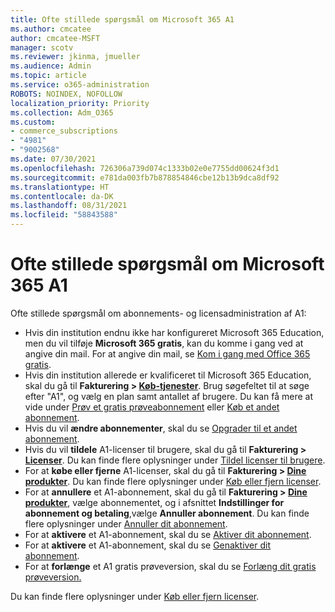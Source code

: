 ```yaml
---
title: Ofte stillede spørgsmål om Microsoft 365 A1
ms.author: cmcatee
author: cmcatee-MSFT
manager: scotv
ms.reviewer: jkinma, jmueller
ms.audience: Admin
ms.topic: article
ms.service: o365-administration
ROBOTS: NOINDEX, NOFOLLOW
localization_priority: Priority
ms.collection: Adm_O365
ms.custom:
- commerce_subscriptions
- "4981"
- "9002568"
ms.date: 07/30/2021
ms.openlocfilehash: 726306a739d074c1333b02e0e7755dd00624f3d1
ms.sourcegitcommit: e781da003fb7b878854846cbe12b13b9dca8df92
ms.translationtype: HT
ms.contentlocale: da-DK
ms.lasthandoff: 08/31/2021
ms.locfileid: "58843588"
---
```

# <a name="microsoft-365-a1-faq"></a>Ofte stillede spørgsmål om Microsoft 365 A1

Ofte stillede spørgsmål om abonnements- og licensadministration af A1:

- Hvis din institution endnu ikke har konfigureret Microsoft 365 Education, men du vil tilføje **Microsoft 365 gratis**, kan du komme i gang ved at angive din mail. For at angive din mail, se [Kom i gang med Office 365 gratis](https://www.microsoft.com/education/products/office).  
- Hvis din institution allerede er kvalificeret til Microsoft 365 Education, skal du gå til **Fakturering > [Køb-tjenester](https://go.microsoft.com/fwlink/p/?linkid=868433)**. Brug søgefeltet til at søge efter "A1", og vælg en plan samt antallet af brugere. Du kan få mere at vide under [Prøv et gratis prøveabonnement](https://docs.microsoft.com/microsoft-365/commerce/try-or-buy-microsoft-365#try-a-free-trial-subscription) eller [Køb et andet abonnement](https://docs.microsoft.com/microsoft-365/commerce/try-or-buy-microsoft-365#buy-a-different-subscription).
- Hvis du vil **ændre abonnementer**, skal du se [Opgrader til et andet abonnement](https://docs.microsoft.com/microsoft-365/commerce/subscriptions/upgrade-to-different-plan).
- Hvis du vil **tildele** A1-licenser til brugere, skal du gå til **Fakturering > [Licenser](https://go.microsoft.com/fwlink/p/?linkid=842264)**. Du kan finde flere oplysninger under [Tildel licenser til brugere](https://docs.microsoft.com/microsoft-365/admin/manage/assign-licenses-to-users).
- For at **købe eller fjerne** A1-licenser, skal du gå til **Fakturering > [Dine produkter](https://go.microsoft.com/fwlink/p/?linkid=842054)**. Du kan finde flere oplysninger under [Køb eller fjern licenser](https://docs.microsoft.com/microsoft-365/commerce/licenses/buy-licenses#buy-or-remove-licenses-for-your-business-subscription).
- For at **annullere** et A1-abonnement, skal du gå til  **Fakturering > [Dine produkter](https://go.microsoft.com/fwlink/p/?linkid=842054)**, vælge abonnementet, og i afsnittet **Indstillinger for abonnement og betaling**,vælge **Annuller abonnement**. Du kan finde flere oplysninger under [Annuller dit abonnement](https://docs.microsoft.com/microsoft-365/commerce/subscriptions/cancel-your-subscription).
- For at **aktivere** et A1-abonnement, skal du se [Aktiver dit abonnement](https://docs.microsoft.com/alchemyinsights/activate-your-office-365-subscription).
- For at **aktivere** et A1-abonnement, skal du se [Genaktiver dit abonnement](https://docs.microsoft.com/alchemyinsights/reactivate-your-subscription).
- For at **forlænge** et A1 gratis prøveversion, skal du se [Forlæng dit gratis prøveversion.](https://docs.microsoft.com/microsoft-365/commerce/extend-your-trial)

Du kan finde flere oplysninger under [Køb eller fjern licenser](https://docs.microsoft.com/microsoft-365/commerce/licenses/buy-licenses).